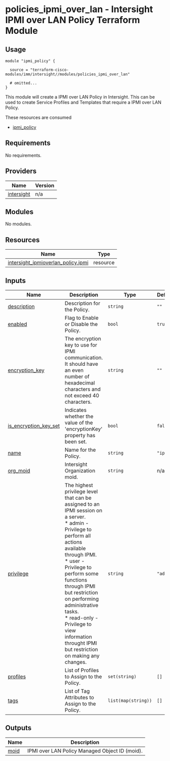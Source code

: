 # policies_ipmi_over_lan - Intersight IPMI over LAN Policy Terraform Module

## Usage

```hcl
module "ipmi_policy" {

  source = "terraform-cisco-modules/imm/intersight//modules/policies_ipmi_over_lan"

  # omitted...
}
```

This module will create a IPMI over LAN Policy in Intersight.  This can be used to create Service Profiles and Templates that require a IPMI over LAN Policy.  

These resources are consumed

* [ipmi_policy](https://registry.terraform.io/providers/CiscoDevNet/intersight/latest/docs/resources/ipmioverlan_policy)

<!-- BEGINNING OF PRE-COMMIT-TERRAFORM DOCS HOOK -->
## Requirements

No requirements.

## Providers

| Name | Version |
|------|---------|
| <a name="provider_intersight"></a> [intersight](#provider\_intersight) | n/a |

## Modules

No modules.

## Resources

| Name | Type |
|------|------|
| [intersight_ipmioverlan_policy.ipmi](https://registry.terraform.io/providers/CiscoDevNet/intersight/latest/docs/resources/ipmioverlan_policy) | resource |

## Inputs

| Name | Description | Type | Default | Required |
|------|-------------|------|---------|:--------:|
| <a name="input_description"></a> [description](#input\_description) | Description for the Policy. | `string` | `""` | no |
| <a name="input_enabled"></a> [enabled](#input\_enabled) | Flag to Enable or Disable the Policy. | `bool` | `true` | no |
| <a name="input_encryption_key"></a> [encryption\_key](#input\_encryption\_key) | The encryption key to use for IPMI communication. It should have an even number of hexadecimal characters and not exceed 40 characters. | `string` | `""` | no |
| <a name="input_is_encryption_key_set"></a> [is\_encryption\_key\_set](#input\_is\_encryption\_key\_set) | Indicates whether the value of the 'encryptionKey' property has been set. | `bool` | `false` | no |
| <a name="input_name"></a> [name](#input\_name) | Name for the Policy. | `string` | `"ipmi"` | no |
| <a name="input_org_moid"></a> [org\_moid](#input\_org\_moid) | Intersight Organization moid. | `string` | n/a | yes |
| <a name="input_privilege"></a> [privilege](#input\_privilege) | The highest privilege level that can be assigned to an IPMI session on a server.<br>* admin - Privilege to perform all actions available through IPMI.<br>* user - Privilege to perform some functions through IPMI but restriction on performing administrative tasks.<br>* read-only - Privilege to view information throught IPMI but restriction on making any changes. | `string` | `"admin"` | no |
| <a name="input_profiles"></a> [profiles](#input\_profiles) | List of Profiles to Assign to the Policy. | `set(string)` | `[]` | no |
| <a name="input_tags"></a> [tags](#input\_tags) | List of Tag Attributes to Assign to the Policy. | `list(map(string))` | `[]` | no |

## Outputs

| Name | Description |
|------|-------------|
| <a name="output_moid"></a> [moid](#output\_moid) | IPMI over LAN Policy Managed Object ID (moid). |
<!-- END OF PRE-COMMIT-TERRAFORM DOCS HOOK -->
